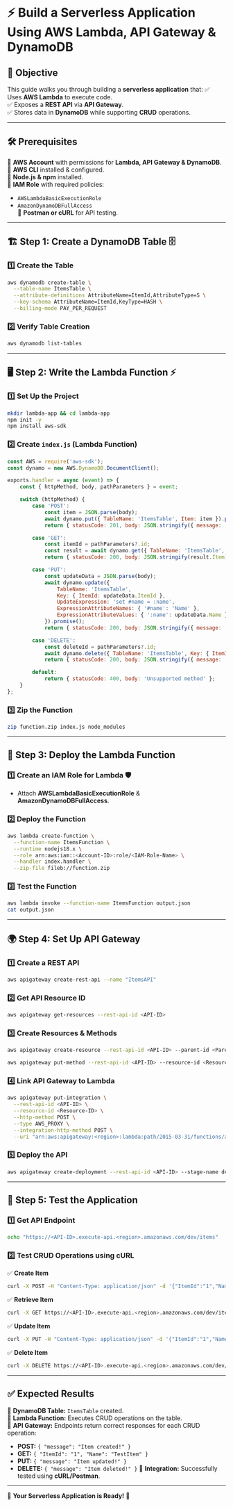 # ⚡ Build a Serverless Application Using AWS Lambda, API Gateway & DynamoDB

## 🎯 Objective
This guide walks you through building a **serverless application** that:
✅ Uses **AWS Lambda** to execute code.  
✅ Exposes a **REST API** via **API Gateway**.  
✅ Stores data in **DynamoDB** while supporting **CRUD** operations.

---

## 🛠 Prerequisites
🔹 **AWS Account** with permissions for **Lambda, API Gateway & DynamoDB**.  
🔹 **AWS CLI** installed & configured.  
🔹 **Node.js & npm** installed.  
🔹 **IAM Role** with required policies:  
  - `AWSLambdaBasicExecutionRole`  
  - `AmazonDynamoDBFullAccess`  
🔹 **Postman or cURL** for API testing.  

---

## 🏗 Step 1: Create a DynamoDB Table 🗄️
### 1️⃣ Create the Table
```sh
aws dynamodb create-table \
  --table-name ItemsTable \
  --attribute-definitions AttributeName=ItemId,AttributeType=S \
  --key-schema AttributeName=ItemId,KeyType=HASH \
  --billing-mode PAY_PER_REQUEST
```
### 2️⃣ Verify Table Creation
```sh
aws dynamodb list-tables
```

---

## 🖥 Step 2: Write the Lambda Function ⚡
### 1️⃣ Set Up the Project
```sh
mkdir lambda-app && cd lambda-app
npm init -y
npm install aws-sdk
```
### 2️⃣ Create `index.js` (Lambda Function)
```javascript
const AWS = require('aws-sdk');
const dynamo = new AWS.DynamoDB.DocumentClient();

exports.handler = async (event) => {
    const { httpMethod, body, pathParameters } = event;

    switch (httpMethod) {
        case 'POST':
            const item = JSON.parse(body);
            await dynamo.put({ TableName: 'ItemsTable', Item: item }).promise();
            return { statusCode: 201, body: JSON.stringify({ message: 'Item created!' }) };

        case 'GET':
            const itemId = pathParameters?.id;
            const result = await dynamo.get({ TableName: 'ItemsTable', Key: { ItemId: itemId } }).promise();
            return { statusCode: 200, body: JSON.stringify(result.Item) };

        case 'PUT':
            const updateData = JSON.parse(body);
            await dynamo.update({
                TableName: 'ItemsTable',
                Key: { ItemId: updateData.ItemId },
                UpdateExpression: 'set #name = :name',
                ExpressionAttributeNames: { '#name': 'Name' },
                ExpressionAttributeValues: { ':name': updateData.Name }
            }).promise();
            return { statusCode: 200, body: JSON.stringify({ message: 'Item updated!' }) };

        case 'DELETE':
            const deleteId = pathParameters?.id;
            await dynamo.delete({ TableName: 'ItemsTable', Key: { ItemId: deleteId } }).promise();
            return { statusCode: 200, body: JSON.stringify({ message: 'Item deleted!' }) };

        default:
            return { statusCode: 400, body: 'Unsupported method' };
    }
};
```
### 3️⃣ Zip the Function
```sh
zip function.zip index.js node_modules
```

---

## 🚀 Step 3: Deploy the Lambda Function
### 1️⃣ Create an IAM Role for Lambda 🛡️
- Attach **AWSLambdaBasicExecutionRole** & **AmazonDynamoDBFullAccess**.

### 2️⃣ Deploy the Function
```sh
aws lambda create-function \
  --function-name ItemsFunction \
  --runtime nodejs18.x \
  --role arn:aws:iam::<Account-ID>:role/<IAM-Role-Name> \
  --handler index.handler \
  --zip-file fileb://function.zip
```
### 3️⃣ Test the Function
```sh
aws lambda invoke --function-name ItemsFunction output.json
cat output.json
```

---

## 🌍 Step 4: Set Up API Gateway
### 1️⃣ Create a REST API
```sh
aws apigateway create-rest-api --name "ItemsAPI"
```
### 2️⃣ Get API Resource ID
```sh
aws apigateway get-resources --rest-api-id <API-ID>
```
### 3️⃣ Create Resources & Methods
```sh
aws apigateway create-resource --rest-api-id <API-ID> --parent-id <Parent-Resource-ID> --path-part items

aws apigateway put-method --rest-api-id <API-ID> --resource-id <Resource-ID> --http-method POST --authorization-type "NONE"
```
### 4️⃣ Link API Gateway to Lambda
```sh
aws apigateway put-integration \
  --rest-api-id <API-ID> \
  --resource-id <Resource-ID> \
  --http-method POST \
  --type AWS_PROXY \
  --integration-http-method POST \
  --uri "arn:aws:apigateway:<region>:lambda:path/2015-03-31/functions/arn:aws:lambda:<region>:<Account-ID>:function:ItemsFunction/invocations"
```
### 5️⃣ Deploy the API
```sh
aws apigateway create-deployment --rest-api-id <API-ID> --stage-name dev
```

---

## 🧪 Step 5: Test the Application
### 1️⃣ Get API Endpoint
```sh
echo "https://<API-ID>.execute-api.<region>.amazonaws.com/dev/items"
```
### 2️⃣ Test CRUD Operations using cURL
✅ **Create Item**
```sh
curl -X POST -H "Content-Type: application/json" -d '{"ItemId":"1","Name":"TestItem"}' https://<API-ID>.execute-api.<region>.amazonaws.com/dev/items
```
✅ **Retrieve Item**
```sh
curl -X GET https://<API-ID>.execute-api.<region>.amazonaws.com/dev/items/1
```
✅ **Update Item**
```sh
curl -X PUT -H "Content-Type: application/json" -d '{"ItemId":"1","Name":"UpdatedItem"}' https://<API-ID>.execute-api.<region>.amazonaws.com/dev/items
```
✅ **Delete Item**
```sh
curl -X DELETE https://<API-ID>.execute-api.<region>.amazonaws.com/dev/items/1
```

---

## ✅ Expected Results
🎯 **DynamoDB Table:** `ItemsTable` created.  
🎯 **Lambda Function:** Executes CRUD operations on the table.  
🎯 **API Gateway:** Endpoints return correct responses for each CRUD operation:
  - **POST:** `{ "message": "Item created!" }`
  - **GET:** `{ "ItemId": "1", "Name": "TestItem" }`
  - **PUT:** `{ "message": "Item updated!" }`
  - **DELETE:** `{ "message": "Item deleted!" }`
🎯 **Integration:** Successfully tested using **cURL/Postman**.

---

🎉 **Your Serverless Application is Ready!** 🚀

